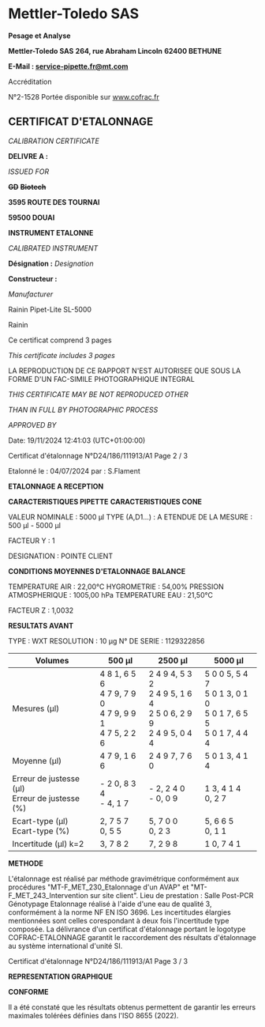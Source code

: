 # **Mettler-Toledo SAS**

**Pesage et Analyse**

**Mettler-Toledo SAS**
**264, rue Abraham Lincoln**
**62400 BETHUNE**

**E-Mail : service-pipette.fr@mt.com**

Accréditation

N°2-1528
Portée disponible
sur www.cofrac.fr
## **CERTIFICAT D'ETALONNAGE**

_CALIBRATION CERTIFICATE_


**DELIVRE A :**

_ISSUED FOR_


~~**GD**~~ ~~**Biotech**~~

**3595 ROUTE DES TOURNAI**

**59500 DOUAI**


**INSTRUMENT ETALONNE**

_CALIBRATED INSTRUMENT_


**Désignation :**
_Designation_

**Constructeur :**

_Manufacturer_


Rainin Pipet-Lite SL-5000

Rainin



Ce certificat comprend 3 pages

_This certificate includes 3 pages_

LA REPRODUCTION DE CE RAPPORT N'EST AUTORISEE QUE SOUS
LA FORME D'UN FAC-SIMILE PHOTOGRAPHIQUE INTEGRAL

_THIS CERTIFICATE MAY BE NOT REPRODUCED OTHER_

_THAN IN FULL BY PHOTOGRAPHIC PROCESS_


_APPROVED BY_

Date: 19/11/2024 12:41:03 (UTC+01:00:00)

Certificat d'étalonnage N°D24/186/111913/A1  Page 2 / 3

Etalonné le : 04/07/2024 par : S.Flament

**ETALONNAGE A RECEPTION**

**CARACTERISTIQUES PIPETTE** **CARACTERISTIQUES CONE**


VALEUR NOMINALE : 5000 µl
TYPE (A,D1...) : A
ETENDUE DE LA MESURE : 500 µl - 5000 µl

FACTEUR Y : 1


DESIGNATION : POINTE CLIENT


**CONDITIONS MOYENNES D'ETALONNAGE** **BALANCE**


TEMPERATURE AIR : 22,00°C
HYGROMETRIE : 54,00%
PRESSION ATMOSPHERIQUE : 1005,00 hPa
TEMPERATURE EAU : 21,50°C

FACTEUR Z : 1,0032

**RESULTATS AVANT**


TYPE : WXT
RESOLUTION : 10 µg
N° DE SERIE : 1129322856










|Volumes|500 µl|2500 µl|5000 µl|
|---|---|---|---|
|Mesures (µl)|4 8 1, 6 5 6<br>4 7 9, 7 9 0<br>4 7 9, 9 9 1<br>4 7 5, 2 2 6|2 4 9 4, 5 3 2<br>2 4 9 5, 1 6 4<br>2 5 0 6, 2 9 9<br>2 4 9 5, 0 4 4|5 0 0 5, 5 4 7<br>5 0 1 3, 0 1 0<br>5 0 1 7, 6 5 5<br>5 0 1 7, 4 4 4|
|Moyenne (µl)|4 7 9, 1 6 6|2 4 9 7, 7 6 0|5 0 1 3, 4 1 4|
|Erreur de justesse (µl)<br>Erreur de justesse (%)|- 2 0, 8 3 4<br>- 4, 1 7|- 2, 2 4 0<br>- 0, 0 9|1 3, 4 1 4<br>0, 2 7|
|Ecart-type (µl)<br>Ecart-type (%)|2, 7 5 7<br>0, 5 5|5, 7 0 0<br>0, 2 3|5, 6 6 5<br>0, 1 1|
|Incertitude (µl) k=2|3, 7 8 2|7, 2 9 8|1 0, 7 4 1|


**METHODE**

L'étalonnage est réalisé par méthode gravimétrique conformément aux procédures "MT-F_MET_230_Etalonnage d'un AVAP" et
"MT-F_MET_243_Intervention sur site client".
Lieu de prestation : Salle Post-PCR Génotypage
Etalonnage réalisé à l'aide d'une eau de qualité 3, conformément à la norme NF EN ISO 3696.
Les incertitudes élargies mentionnées sont celles corespondant à deux fois l'incertitude type composée.
La délivrance d'un certificat d'étalonnage portant le logotype COFRAC-ETALONNAGE garantit le raccordement des résultats d'étalonnage au système
international d'unité SI.

Certificat d'étalonnage N°D24/186/111913/A1  Page 3 / 3

**REPRESENTATION GRAPHIQUE**

**CONFORME**

Il a été constaté que les résultats obtenus permettent de garantir les erreurs maximales tolérées définies dans l'ISO 8655 (2022).


